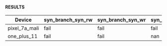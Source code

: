 #### RESULTS


| Device        | syn_branch_syn_rw   | syn_branch_syn_wr   | syn_branch_syn_ww   | syn_lock_step_rw   | syn_lock_step_wr   | syn_lock_step_ww   | syn_subgroup_op_rw   | syn_subgroup_op_wr   | syn_subgroup_op_ww   | syn_memory_converge_ww   |
|---------------|---------------------|---------------------|---------------------|--------------------|--------------------|--------------------|----------------------|----------------------|----------------------|--------------------------|
| pixel_7a_mali | fail                | fail                | fail                | fail               | fail               | fail               | fail                 | fail                 | fail                 | fail                     |
| one_plus_11   | fail                | fail                | nan                 | nan                | nan                | nan                | nan                  | nan                  | nan                  | nan                      |